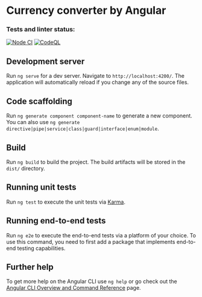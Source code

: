 # Currency converter by Angular

### Tests and linter status:
[![Node CI](https://github.com/dimidroll450/currency_converter/actions/workflows/nodejs.yml/badge.svg)](https://github.com/dimidroll450/currency_converter/actions/workflows/nodejs.yml)
[![CodeQL](https://github.com/dimidroll450/currency_converter/workflows/CodeQL/badge.svg)](https://github.com/dimidroll450/currency_converter/actions?query=workflow%3ACodeQL)

## Development server

Run `ng serve` for a dev server. Navigate to `http://localhost:4200/`. The application will automatically reload if you change any of the source files.

## Code scaffolding

Run `ng generate component component-name` to generate a new component. You can also use `ng generate directive|pipe|service|class|guard|interface|enum|module`.

## Build

Run `ng build` to build the project. The build artifacts will be stored in the `dist/` directory.

## Running unit tests

Run `ng test` to execute the unit tests via [Karma](https://karma-runner.github.io).

## Running end-to-end tests

Run `ng e2e` to execute the end-to-end tests via a platform of your choice. To use this command, you need to first add a package that implements end-to-end testing capabilities.

## Further help

To get more help on the Angular CLI use `ng help` or go check out the [Angular CLI Overview and Command Reference](https://angular.io/cli) page.

